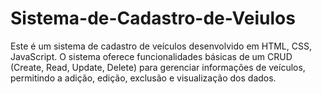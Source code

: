 # Sistema-de-Cadastro-de-Veiulos
Este é um sistema de cadastro de veículos desenvolvido em HTML, CSS, JavaScript. O sistema oferece funcionalidades básicas de um CRUD (Create, Read, Update, Delete) para gerenciar informações de veículos, permitindo a adição, edição, exclusão e visualização dos dados.
